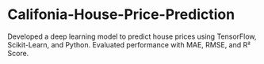 # Califonia-House-Price-Prediction
Developed a deep learning model to predict house prices using TensorFlow, Scikit-Learn, and Python.  Evaluated performance with MAE, RMSE, and R² Score.
